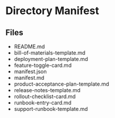 # Directory Manifest

## Files

- README.md
- bill-of-materials-template.md
- deployment-plan-template.md
- feature-toggle-card.md
- manifest.json
- manifest.md
- product-acceptance-plan-template.md
- release-notes-template.md
- rollout-checklist-card.md
- runbook-entry-card.md
- support-runbook-template.md
